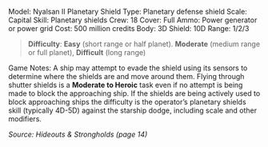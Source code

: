 Model: Nyalsan II Planetary Shield
Type: Planetary defense shield
Scale: Capital
Skill: Planetary shields
Crew: 18
Cover: Full
Ammo: Power generator or power grid
Cost: 500 million credits
Body: 3D
Shield: 10D
Range: 1/2/3

> **Difficulty**: **Easy** (short range or half planet). **Moderate** (medium range or full planet), **Difficult** (long range)

Game Notes: A ship may attempt to evade the shield using its sensors to determine where the shields are and move around them. Flying through shutter shields is a **Moderate to Heroic** task even if no attempt is being made to block the approaching ship. If the shields are being actively used to block approaching ships the difficulty is the operator’s planetary shields skill (typically 4D-5D) against the starship dodge, including scale and other modifiers.

*Source: Hideouts & Strongholds (page 14)*